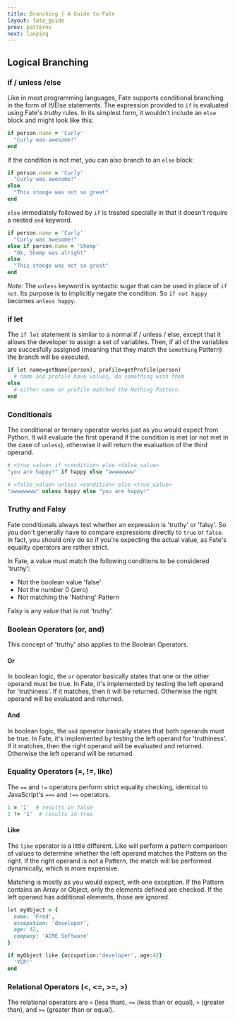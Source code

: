 ```yaml
---
title: Branching | A Guide to Fate
layout: fate_guide
prev: patterns
next: looping
---
```

## Logical Branching

### if / unless /else
Like in most programming languages, Fate supports conditional branching in the form of If/Else statements.  The expression provided to `if` is evaluated using Fate's *truthy* rules.  In its simplest form, it wouldn't include an `else` block and might look like this:

```ruby
if person.name = 'Curly'
  "Curly was awesome!"
end
```

If the condition is not met, you can also branch to an `else` block:

```ruby
if person.name = 'Curly'
  "Curly was awesome!"
else
  "This stooge was not so great"
end
```

`else` immediately followed by `if` is treated specially in that it doesn't require a nested `end` keyword.

```ruby
if person.name = 'Curly'
  "Curly was awesome!"
else if person.name = 'Shemp'
  "Ok, Shemp was alright"
else
  "This stooge was not so great"
end
```

*Note:* The `unless` keyword is syntactic sugar that can be used in place of `if not`.  Its purpose is to implicitly negate the condition.  So `if not happy` becomes `unless happy`.

### if let
The `if let` statement is similar to a normal if / unless / else, except that it allows the developer to assign a set of variables.  Then, if all of the variables are succesfully assigned (meaning that they match the `Something` Pattern) the branch will be executed.

```ruby
if let name=getName(person), profile=getProfile(person)
  # name and profile have values, do something with them
else
  # either name or profile matched the Nothing Pattern
end
```

### Conditionals
The conditional or ternary operator works just as you would expect from Python.  It will evaluate the first operand if the condition is met (or not met in the case of `unless`), otherwise it will return the evaluation of the third operand.

```ruby
# <true_value> if <condition> else <false_value>
"you are happy!" if happy else "awwwwwww"

# <false_value> unless <condition> else <true_value>
"awwwwwww" unless happy else "you are happy!"
```

### Truthy and Falsy
Fate conditionals always test whether an expression is 'truthy' or 'falsy'.  So you don't generally have to compare expressions directly to `true` or `false`.  In fact, you should only do so if you're expecting the actual value, as Fate's equality operators are rather strict.

In Fate, a value must match the following conditions to be considered 'truthy':

  * Not the boolean value 'false'
  * Not the number 0 (zero)
  * Not matching the 'Nothing' Pattern

Falsy is any value that is not 'truthy'.

### Boolean Operators (or, and)
This concept of 'truthy' also applies to the Boolean Operators.

#### Or
In boolean logic, the `or` operator basically states that one or the other operand must be true.  In Fate, it's implemented by testing the left operand for 'truthiness'.  If it matches, then it will be returned.  Otherwise the right operand will be evaluated and returned.

#### And
In boolean logic, the `and` operator basically states that both operands must be true.  In Fate, it's implemented by testing the left operand for 'truthiness'.  If it matches, then the right operand will be evaluated and returned.  Otherwise the left operand will be returned.

### Equality Operators (=, !=, like)
The `==` and `!=` operators perform strict equality checking, identical to JavaScript's `===` and `!==` operators.

```ruby
1 = '1'  # results in false
1 != '1'  # results in true
```

#### Like
The `like` operator is a little different.  Like will perform a pattern comparison of values to determine whether the left operand matches the Pattern on the right.  If the right operand is not a Pattern, the match will be performed dynamically, which is more expensive.

Matching is mostly as you would expect, with one exception.  If the Pattern contains an Array or Object, only the elements defined are checked.  If the left operand has additional elements, those are ignored.

```ruby
let myObject = {
  name: 'Fred',
  occupation: 'developer',
  age: 42,
  company: 'ACME Software'
}

if myObject like {occupation:'developer', age:42}
  'YEP!'
end
```

### Relational Operators (<, <=, >=, >)
The relational operators are `<` (less than), `<=` (less than or equal), `>` (greater than), and `>=` (greater than or equal).
